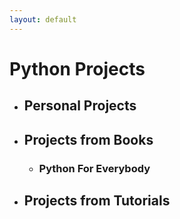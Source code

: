 ```yaml
---
layout: default
---
```


# Python Projects

- ## Personal Projects

- ## Projects from Books

  - ### Python For Everybody

- ## Projects from Tutorials
